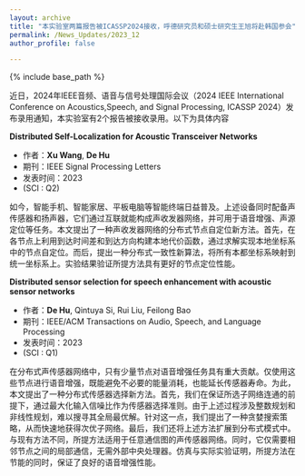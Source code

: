 ```yaml
---
layout: archive
title: "本实验室两篇报告被ICASSP2024接收，呼德研究员和硕士研究生王旭将赴韩国参会"
permalink: /News_Updates/2023_12
author_profile: false

---
```


{% include base_path %}




近日，2024年IEEE音频、语音与信号处理国际会议（2024 IEEE International Conference on Acoustics,Speech, and Signal Processing, ICASSP 2024）发布录用通知，本实验室有2个报告被接收录用。以下为具体内容

**Distributed Self-Localization for Acoustic Transceiver Networks**
   - 作者：**Xu Wang**, **De Hu**
  - 期刊：IEEE Signal Processing Letters
   - 发表时间：2023
   - (SCI : Q2)
     
如今，智能手机、智能家居、平板电脑等智能终端日益普及。上述设备同时配备声传感器和扬声器，它们通过互联就能构成声收发器网络，并可用于语音增强、声源定位等任务。本文提出了一种声收发器网络的分布式节点自定位新方法。首先，在各节点上利用到达时间差和到达方向构建本地代价函数，通过求解实现本地坐标系中的节点自定位。而后，提出一种分布式一致性新算法，将所有本都坐标系映射到统一坐标系上。实验结果验证所提方法具有更好的节点定位性能。

 **Distributed sensor selection for speech enhancement with acoustic sensor networks**
   - 作者：**De Hu**, Qintuya Si, Rui Liu, Feilong Bao
   - 期刊：IEEE/ACM Transactions on Audio, Speech, and Language Processing
   - 发表时间：2023
   - (SCI : Q1)

在分布式声传感器网络中，只有少量节点对语音增强任务具有重大贡献。仅使用这些节点进行语音增强，既能避免不必要的能量消耗，也能延长传感器寿命。为此，本文提出了一种分布式传感器选择新方法。首先，我们在保证所选子网络连通的前提下，通过最大化输入信噪比作为传感器选择准则。由于上述过程涉及整数规划和非线性规划，难以搜寻其全局最优解。针对这一点，我们提出了一种贪婪搜索策略，从而快速地获得次优子网络。最后，我们还将上述方法扩展到分布式模式中。与现有方法不同，所提方法适用于任意通信图的声传感器网络。同时，它仅需要相邻节点之间的局部通信，无需外部中央处理器。仿真与实际实验证明，所提方法在节能的同时，保证了良好的语音增强性能。

